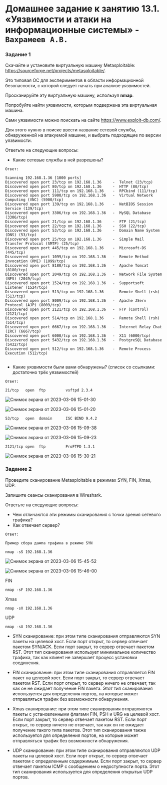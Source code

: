 # Домашнее задание к занятию 13.1. «Уязвимости и атаки на информационные системы» - `Вахрамеев А.В.`



### Задание 1

Скачайте и установите виртуальную машину Metasploitable: https://sourceforge.net/projects/metasploitable/.

Это типовая ОС для экспериментов в области информационной безопасности, с которой следует начать при анализе уязвимостей.

Просканируйте эту виртуальную машину, используя **nmap**.

Попробуйте найти уязвимости, которым подвержена эта виртуальная машина.

Сами уязвимости можно поискать на сайте https://www.exploit-db.com/.

Для этого нужно в поиске ввести название сетевой службы, обнаруженной на атакуемой машине, и выбрать подходящие по версии уязвимости.

Ответьте на следующие вопросы:

- Какие сетевые службы в ней разрешены?

`Ответ:`

```
Scanning 192.168.1.36 [1000 ports]                           
Discovered open port 23/tcp on 192.168.1.36     -  Telnet (23/tcp) 
Discovered open port 80/tcp on 192.168.1.36     -  HTTP (80/tcp) 
Discovered open port 111/tcp on 192.168.1.36    -  RPCbind (111/tcp)  
Discovered open port 5900/tcp on 192.168.1.36   -  Virtual Network Computing (VNC) (5900/tcp)   
Discovered open port 139/tcp on 192.168.1.36    -  NetBIOS Session Service (139/tcp)  
Discovered open port 3306/tcp on 192.168.1.36   -  MySQL Database (3306/tcp)   
Discovered open port 21/tcp on 192.168.1.36     -  FTP (21/tcp) 
Discovered open port 22/tcp on 192.168.1.36     -  SSH (22/tcp) 
Discovered open port 53/tcp on 192.168.1.36     -  Domain Name System (DNS) (53/tcp) 
Discovered open port 25/tcp on 192.168.1.36     -  Simple Mail Transfer Protocol (SMTP) (25/tcp) 
Discovered open port 445/tcp on 192.168.1.36    -  Microsoft-DS (445/tcp)  
Discovered open port 1099/tcp on 192.168.1.36   -  Remote Method Invocation (RMI) (1099/tcp)   
Discovered open port 8180/tcp on 192.168.1.36   -  Apache Tomcat (8180/tcp)   
Discovered open port 2049/tcp on 192.168.1.36   -  Network File System (NFS) (2049/tcp)   
Discovered open port 1524/tcp on 192.168.1.36   -  Supportsoft Listener (1524/tcp)   
Discovered open port 513/tcp on 192.168.1.36    -  Remote Shell (rsh) (513/tcp)  
Discovered open port 8009/tcp on 192.168.1.36   -  Apache JServ Protocol (AJP) (8009/tcp)   
Discovered open port 2121/tcp on 192.168.1.36   -  FTP (Control) (2121/tcp)   
Discovered open port 514/tcp on 192.168.1.36    -  Remote Shell (rsh) (514/tcp)  
Discovered open port 6667/tcp on 192.168.1.36   -  Internet Relay Chat (IRC) (6667/tcp)   
Discovered open port 6000/tcp on 192.168.1.36   -  X11 (6000/tcp)   
Discovered open port 5432/tcp on 192.168.1.36   -  PostgreSQL Database (5432/tcp)   
Discovered open port 512/tcp on 192.168.1.36    -  Remote Process Execution (512/tcp)                 


```
- Какие уязвимости были вами обнаружены? (список со ссылками: достаточно трёх уязвимостей)

`Ответ:`

`21/tcp   open  ftp         vsftpd 2.3.4`

![Снимок экрана от 2023-03-06 15-01-30](https://user-images.githubusercontent.com/75438030/223105196-e953ee8c-087c-4fb9-bfcb-e4cf424e2a63.png)

![Снимок экрана от 2023-03-06 15-01-20](https://user-images.githubusercontent.com/75438030/223105227-8d15e93c-bc49-4b36-9303-d84cfcb97c56.png)

`53/tcp   open  domain      ISC BIND 9.4.2`

![Снимок экрана от 2023-03-06 15-09-38](https://user-images.githubusercontent.com/75438030/223106635-2e74bbb5-13c0-4edd-b68f-d95ff890bc61.png)

![Снимок экрана от 2023-03-06 15-09-23](https://user-images.githubusercontent.com/75438030/223106648-9a1a53ef-cbcc-4ae0-b5f5-9ced698040f6.png)

`2121/tcp open  ftp         ProFTPD 1.3.1`

![Снимок экрана от 2023-03-06 15-30-21](https://user-images.githubusercontent.com/75438030/223110975-744df2fb-0c49-4af4-a5e2-680df548f765.png)


### Задание 2

Проведите сканирование Metasploitable в режимах SYN, FIN, Xmas, UDP.

Запишите сеансы сканирования в Wireshark.

Ответьте на следующие вопросы:

- Чем отличаются эти режимы сканирования с точки зрения сетевого трафика?
- Как отвечает сервер?

`Ответ:`

`Пример сбора дампа трафика в режиме SYN`

`nmap -sS 192.168.1.36`  

![Снимок экрана от 2023-03-06 15-45-52](https://user-images.githubusercontent.com/75438030/223114379-aecabbb3-b0c2-4744-aec2-58f11e31046b.png)

![Снимок экрана от 2023-03-06 15-46-00](https://user-images.githubusercontent.com/75438030/223114396-b9709d1e-e450-40ab-94f9-67e0fa588f88.png)

FIN

`nmap -sF 192.168.1.36`

Xmas

`nmap -sX 192.168.1.36`

UDP

`nmap -sU 192.168.1.36`


* SYN сканирование: при этом типе сканирования отправляются SYN пакеты на целевой хост. Если порт открыт, то сервер отвечает пакетом SYN/ACK. Если порт закрыт, то сервер отвечает пакетом RST. Этот тип сканирования использует минимальное количество трафика, так как клиент не завершает процесс установки соединения.

* FIN сканирование: при этом типе сканирования отправляется FIN пакет на целевой хост. Если порт закрыт, то сервер отвечает пакетом RST. Если порт открыт, то сервер ничего не отвечает, так как он не ожидает получение FIN пакета. Этот тип сканирования используется для определения портов, на которые может отправляться трафик без возможности обнаружения.

* Xmas сканирование: при этом типе сканирования отправляются пакеты с установленными флагами FIN, PSH и URG на целевой хост. Если порт закрыт, то сервер отвечает пакетом RST. Если порт открыт, то сервер ничего не отвечает, так как он не ожидает получение такого типа пакетов. Этот тип сканирования также используется для определения портов, на которые может отправляться трафик без возможности обнаружения.

* UDP сканирование: при этом типе сканирования отправляются UDP пакеты на целевой хост. Если порт открыт, то сервер отвечает пакетом с определенным содержимым. Если порт закрыт, то сервер отвечает пакетом ICMP с сообщением о недоступности порта. Этот тип сканирования используется для определения открытых UDP портов.


